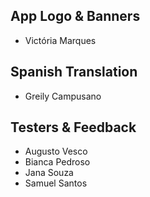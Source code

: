 ## App Logo & Banners
- Victória Marques

## Spanish Translation
- Greily Campusano

## Testers & Feedback
- Augusto Vesco
- Bianca Pedroso
- Jana Souza
- Samuel Santos
